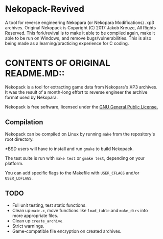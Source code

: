 # Nekopack-Revived
A tool for reverse engineering Nekopara (or Nekopara Modifications) .xp3 archives.
Original Nekopack is Copyright (C) 2017 Jakob Kreuze, All Rights Reserved.
This fork/revival is to make it able to be compiled again, make it able to be run on Windows, and remove bugs/vulnerabilities. This is also being made as a learning/practicing experience for C coding.

# CONTENTS OF ORIGINAL README.MD::
Nekopack is a tool for extracting game data from Nekopara's XP3 archives. It was
the result of a month-long effort to reverse engineer the archive format used by
Nekopara.

Nekopack is free software, licensed under the [GNU General Public
License.](http://gnu.org/licenses/gpl.html)

## Compilation

Nekopack can be compiled on Linux by running `make` from the repository's root
directory.

*BSD users will have to install and run `gmake` to build Nekopack.

The test suite is run with `make test` or `gmake test`, depending on your
platform.

You can add specific flags to the Makefile with `USER_CFLAGS` and/or
`USER_LDFLAGS`.

## TODO

- Full unit testing, test static functions.
- Clean up `main.c`, move functions like `load_table` and `make_dirs` into more
  appropriate files.
- Clean up `create_archive`.
- Strict warnings.
- Game-compatible file encryption on created archives.


